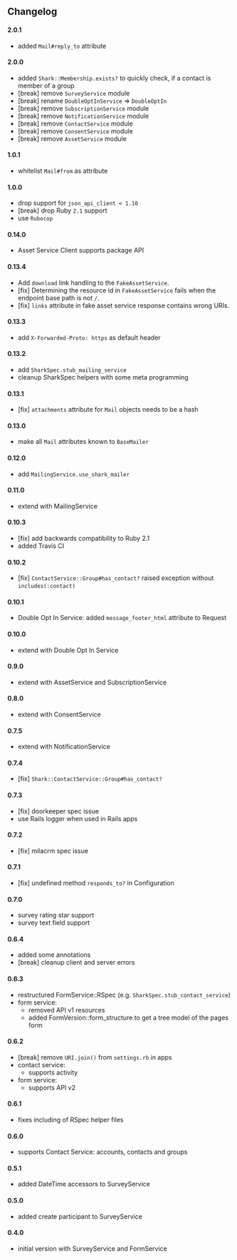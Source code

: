 ## Changelog

#### 2.0.1
- added `Mail#reply_to` attribute

#### 2.0.0
- added `Shark::Membership.exists?` to quickly check, if a contact is member of a group
- [break] remove `SurveyService` module
- [break] rename `DoubleOptInService` => `DoubleOptIn`
- [break] remove `SubscriptionService` module
- [break] remove `NotificationService` module
- [break] remove `ContactService` module
- [break] remove `ConsentService` module
- [break] remove `AssetService` module

#### 1.0.1
- whitelist `Mail#from` as attribute

#### 1.0.0
- drop support for `json_api_client < 1.10`
- [break] drop Ruby `2.1` support
- use `Rubocop`

#### 0.14.0
- Asset Service Client supports package API

#### 0.13.4
- Add `download` link handling to the `FakeAssetService`.
- [fix] Determining the resource id in `FakeAssetService` fails when the endpoint base path is not `/`.
- [fix] `links` attribute in fake asset service response contains wrong URIs.

#### 0.13.3
- add `X-Forwarded-Proto: https` as default header

#### 0.13.2
- add `SharkSpec.stub_mailing_service`
- cleanup SharkSpec helpers with some meta programming

#### 0.13.1
- [fix] `attachments` attribute for `Mail` objects needs to be a hash

#### 0.13.0
- make all `Mail` attributes known to `BaseMailer`

#### 0.12.0
- add `MailingService.use_shark_mailer`

#### 0.11.0
- extend with MailingService

#### 0.10.3
- [fix] add backwards compatibility to Ruby 2.1
- added Travis CI

#### 0.10.2
- [fix] `ContactService::Group#has_contact?` raised exception without `includes(:contact)`

#### 0.10.1
- Double Opt In Service: added `message_footer_html` attribute to Request

#### 0.10.0
- extend with Double Opt In Service

#### 0.9.0
- extend with AssetService and SubscriptionService

#### 0.8.0
- extend with ConsentService

#### 0.7.5
- extend with NotificationService

#### 0.7.4
- [fix] `Shark::ContactService::Group#has_contact?`

#### 0.7.3
- [fix] doorkeeper spec issue
- use Rails logger when used in Rails apps

#### 0.7.2
- [fix] milacrm spec issue

#### 0.7.1
- [fix] undefined method `responds_to?` in Configuration

#### 0.7.0
- survey rating star support
- survey text field support

#### 0.6.4
- added some annotations
- [break] cleanup client and server errors

#### 0.6.3
- restructured FormService::RSpec (e.g. `SharkSpec.stub_contact_service`)
- form service:
  - removed API v1 resources
  - added FormVersion::form_structure to get a tree model of the pages form


#### 0.6.2
- [break] remove `URI.join()` from `settings.rb` in apps
- contact service:
    - supports activity
- form service:
    - supports API v2

#### 0.6.1
- fixes including of RSpec helper files

#### 0.6.0
- supports Contact Service: accounts, contacts and groups

#### 0.5.1
- added DateTime accessors to SurveyService

#### 0.5.0
- added create participant to SurveyService

#### 0.4.0
- initial version with SurveyService and FormService
